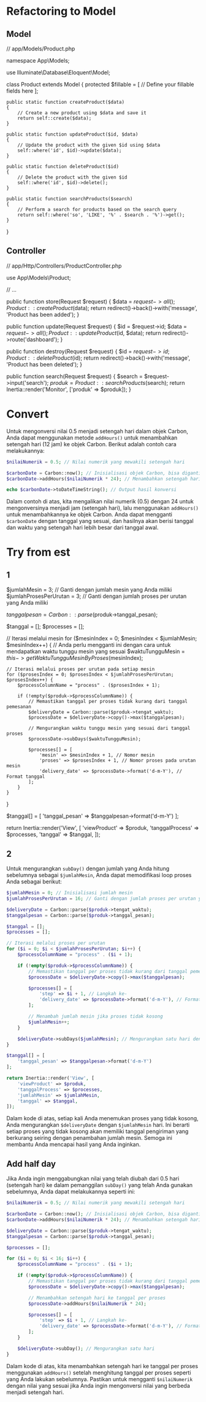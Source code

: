 # Refactoring to Model
## Model
// app/Models/Product.php

namespace App\Models;

use Illuminate\Database\Eloquent\Model;

class Product extends Model
{
    protected $fillable = [
        // Define your fillable fields here
    ];

    public static function createProduct($data)
    {
        // Create a new product using $data and save it
        return self::create($data);
    }

    public static function updateProduct($id, $data)
    {
        // Update the product with the given $id using $data
        self::where('id', $id)->update($data);
    }

    public static function deleteProduct($id)
    {
        // Delete the product with the given $id
        self::where('id', $id)->delete();
    }

    public static function searchProducts($search)
    {
        // Perform a search for products based on the search query
        return self::where('so', 'LIKE', '%' . $search . '%')->get();
    }
}

## Controller
// app/Http/Controllers/ProductController.php

use App\Models\Product;

// ...

public function store(Request $request)
{
    $data = $request->all();
    Product::createProduct($data);
    return redirect()->back()->with('message', 'Product has been added');
}

public function update(Request $request)
{
    $id = $request->id;
    $data = $request->all();
    Product::updateProduct($id, $data);
    return redirect()->route('dashboard');
}

public function destroy(Request $request)
{
    $id = $request->id;
    Product::deleteProduct($id);
    return redirect()->back()->with('message', 'Product has been deleted');
}

public function search(Request $request)
{
    $search = $request->input('search');
    $produk = Product::searchProducts($search);
    return Inertia::render('Monitor', ['produk' => $produk]);
}


# Convert
Untuk mengonversi nilai 0.5 menjadi setengah hari dalam objek Carbon, Anda dapat menggunakan metode `addHours()` untuk menambahkan setengah hari (12 jam) ke objek Carbon. Berikut adalah contoh cara melakukannya:

```php
$nilaiNumerik = 0.5; // Nilai numerik yang mewakili setengah hari

$carbonDate = Carbon::now(); // Inisialisasi objek Carbon, bisa diganti dengan tanggal yang sesuai
$carbonDate->addHours($nilaiNumerik * 24); // Menambahkan setengah hari (12 jam) ke objek Carbon

echo $carbonDate->toDateTimeString(); // Output hasil konversi
```

Dalam contoh di atas, kita mengalikan nilai numerik (0.5) dengan 24 untuk mengonversinya menjadi jam (setengah hari), lalu menggunakan `addHours()` untuk menambahkannya ke objek Carbon. Anda dapat mengganti `$carbonDate` dengan tanggal yang sesuai, dan hasilnya akan berisi tanggal dan waktu yang setengah hari lebih besar dari tanggal awal.
# Try from est
## 1
$jumlahMesin = 3; // Ganti dengan jumlah mesin yang Anda miliki
$jumlahProsesPerUrutan = 3; // Ganti dengan jumlah proses per urutan yang Anda miliki

$tanggalpesan = Carbon::parse($produk->tanggal_pesan);

$tanggal = [];
$processes = [];

// Iterasi melalui mesin
for ($mesinIndex = 0; $mesinIndex < $jumlahMesin; $mesinIndex++) {
    // Anda perlu mengganti ini dengan cara untuk mendapatkan waktu tunggu mesin yang sesuai
    $waktuTungguMesin = $this->getWaktuTungguMesinByProses($mesinIndex);

    // Iterasi melalui proses per urutan pada setiap mesin
    for ($prosesIndex = 0; $prosesIndex < $jumlahProsesPerUrutan; $prosesIndex++) {
        $processColumnName = "process" . ($prosesIndex + 1);

        if (!empty($produk->$processColumnName)) {
            // Memastikan tanggal per proses tidak kurang dari tanggal pemesanan
            $deliveryDate = Carbon::parse($produk->tengat_waktu);
            $processDate = $deliveryDate->copy()->max($tanggalpesan);

            // Mengurangkan waktu tunggu mesin yang sesuai dari tanggal proses
            $processDate->subDays($waktuTungguMesin);

            $processes[] = [
                'mesin' => $mesinIndex + 1, // Nomor mesin
                'proses' => $prosesIndex + 1, // Nomor proses pada urutan mesin
                'delivery_date' => $processDate->format('d-m-Y'), // Format tanggal
            ];
        }
    }
}

$tanggal[] = [
    'tanggal_pesan' => $tanggalpesan->format('d-m-Y')
];

return Inertia::render('View', [
    'viewProduct' => $produk,
    'tanggalProcess' => $processes,
    'tanggal' => $tanggal,
]);

## 2
Untuk mengurangkan `subDay()` dengan jumlah yang Anda hitung sebelumnya sebagai `$jumlahMesin`, Anda dapat memodifikasi loop proses Anda sebagai berikut:

```php
$jumlahMesin = 0; // Inisialisasi jumlah mesin
$jumlahProsesPerUrutan = 16; // Ganti dengan jumlah proses per urutan yang Anda miliki

$deliveryDate = Carbon::parse($produk->tengat_waktu);
$tanggalpesan = Carbon::parse($produk->tanggal_pesan);

$tanggal = [];
$processes = [];

// Iterasi melalui proses per urutan
for ($i = 0; $i < $jumlahProsesPerUrutan; $i++) {
    $processColumnName = "process" . ($i + 1);

    if (!empty($produk->$processColumnName)) {
        // Memastikan tanggal per proses tidak kurang dari tanggal pemesanan
        $processDate = $deliveryDate->copy()->max($tanggalpesan);

        $processes[] = [
            'step' => $i + 1, // Langkah ke-
            'delivery_date' => $processDate->format('d-m-Y'), // Format tanggal
        ];

        // Menambah jumlah mesin jika proses tidak kosong
        $jumlahMesin++;
    }

    $deliveryDate->subDays($jumlahMesin); // Mengurangkan satu hari dengan jumlah mesin
}

$tanggal[] = [
    'tanggal_pesan' => $tanggalpesan->format('d-m-Y')
];

return Inertia::render('View', [
    'viewProduct' => $produk,
    'tanggalProcess' => $processes,
    'jumlahMesin' => $jumlahMesin,
    'tanggal' => $tanggal,
]);
```

Dalam kode di atas, setiap kali Anda menemukan proses yang tidak kosong, Anda mengurangkan `$deliveryDate` dengan `$jumlahMesin` hari. Ini berarti setiap proses yang tidak kosong akan memiliki tanggal pengiriman yang berkurang seiring dengan penambahan jumlah mesin. Semoga ini membantu Anda mencapai hasil yang Anda inginkan.
## Add half day
Jika Anda ingin menggabungkan nilai yang telah diubah dari 0.5 hari (setengah hari) ke dalam pemanggilan `subDay()` yang telah Anda gunakan sebelumnya, Anda dapat melakukannya seperti ini:

```php
$nilaiNumerik = 0.5; // Nilai numerik yang mewakili setengah hari

$carbonDate = Carbon::now(); // Inisialisasi objek Carbon, bisa diganti dengan tanggal yang sesuai
$carbonDate->addHours($nilaiNumerik * 24); // Menambahkan setengah hari (12 jam) ke objek Carbon

$deliveryDate = Carbon::parse($produk->tengat_waktu);
$tanggalpesan = Carbon::parse($produk->tanggal_pesan);

$processes = [];

for ($i = 0; $i < 16; $i++) {
    $processColumnName = "process" . ($i + 1);

    if (!empty($produk->$processColumnName)) {
        // Memastikan tanggal per proses tidak kurang dari tanggal pemesanan
        $processDate = $deliveryDate->copy()->max($tanggalpesan);

        // Menambahkan setengah hari ke tanggal per proses
        $processDate->addHours($nilaiNumerik * 24);

        $processes[] = [
            'step' => $i + 1, // Langkah ke-
            'delivery_date' => $processDate->format('d-m-Y'), // Format tanggal
        ];
    }

    $deliveryDate->subDay(); // Mengurangkan satu hari
}
```

Dalam kode di atas, kita menambahkan setengah hari ke tanggal per proses menggunakan `addHours()` setelah menghitung tanggal per proses seperti yang Anda lakukan sebelumnya. Pastikan untuk mengganti `$nilaiNumerik` dengan nilai yang sesuai jika Anda ingin mengonversi nilai yang berbeda menjadi setengah hari.